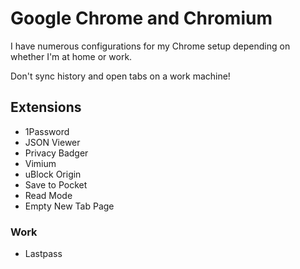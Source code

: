 # Google Chrome and Chromium

I have numerous configurations for my Chrome setup depending on whether I'm at home or work.

Don't sync history and open tabs on a work machine!

## Extensions

- 1Password
- JSON Viewer
- Privacy Badger
- Vimium
- uBlock Origin
- Save to Pocket
- Read Mode
- Empty New Tab Page

### Work
- Lastpass
